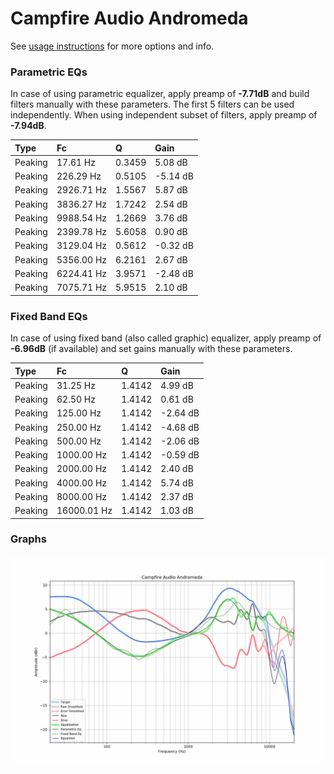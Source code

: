 # Campfire Audio Andromeda
See [usage instructions](https://github.com/jaakkopasanen/AutoEq#usage) for more options and info.

### Parametric EQs
In case of using parametric equalizer, apply preamp of **-7.71dB** and build filters manually
with these parameters. The first 5 filters can be used independently.
When using independent subset of filters, apply preamp of **-7.94dB**.

| Type    | Fc         |      Q | Gain     |
|:--------|:-----------|:-------|:---------|
| Peaking | 17.61 Hz   | 0.3459 | 5.08 dB  |
| Peaking | 226.29 Hz  | 0.5105 | -5.14 dB |
| Peaking | 2926.71 Hz | 1.5567 | 5.87 dB  |
| Peaking | 3836.27 Hz | 1.7242 | 2.54 dB  |
| Peaking | 9988.54 Hz | 1.2669 | 3.76 dB  |
| Peaking | 2399.78 Hz | 5.6058 | 0.90 dB  |
| Peaking | 3129.04 Hz | 0.5612 | -0.32 dB |
| Peaking | 5356.00 Hz | 6.2161 | 2.67 dB  |
| Peaking | 6224.41 Hz | 3.9571 | -2.48 dB |
| Peaking | 7075.71 Hz | 5.9515 | 2.10 dB  |

### Fixed Band EQs
In case of using fixed band (also called graphic) equalizer, apply preamp of **-6.96dB**
(if available) and set gains manually with these parameters.

| Type    | Fc          |      Q | Gain     |
|:--------|:------------|:-------|:---------|
| Peaking | 31.25 Hz    | 1.4142 | 4.99 dB  |
| Peaking | 62.50 Hz    | 1.4142 | 0.61 dB  |
| Peaking | 125.00 Hz   | 1.4142 | -2.64 dB |
| Peaking | 250.00 Hz   | 1.4142 | -4.68 dB |
| Peaking | 500.00 Hz   | 1.4142 | -2.06 dB |
| Peaking | 1000.00 Hz  | 1.4142 | -0.59 dB |
| Peaking | 2000.00 Hz  | 1.4142 | 2.40 dB  |
| Peaking | 4000.00 Hz  | 1.4142 | 5.74 dB  |
| Peaking | 8000.00 Hz  | 1.4142 | 2.37 dB  |
| Peaking | 16000.01 Hz | 1.4142 | 1.03 dB  |

### Graphs
![](./Campfire%20Audio%20Andromeda.png)